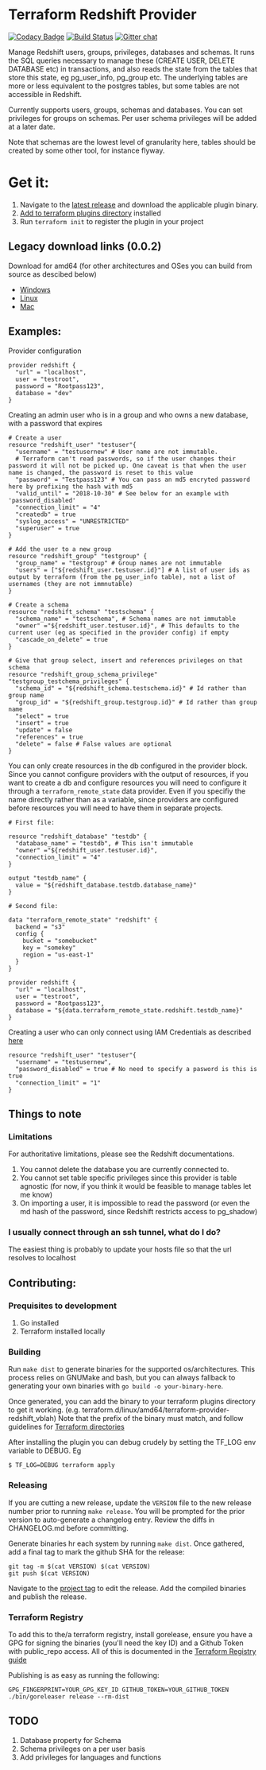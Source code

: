 # Terraform Redshift Provider

[![Codacy Badge](https://api.codacy.com/project/badge/Grade/076b7e35151040f1802b500f218950d1)](https://www.codacy.com/app/frankfarrell/terraform-provider-redshift?utm_source=github.com&amp;utm_medium=referral&amp;utm_content=frankfarrell/terraform-provider-redshift&amp;utm_campaign=Badge_Grade)
[![Build Status](https://travis-ci.org/frankfarrell/terraform-provider-redshift.svg?branch=master)](https://travis-ci.org/frankfarrell/terraform-provider-redshift)
[![Gitter chat](https://badges.gitter.im/gitterHQ/gitter.svg)](https://gitter.im/terraform-redshift-provider)

Manage Redshift users, groups, privileges, databases and schemas. It runs the SQL queries necessary to manage these (CREATE USER, DELETE DATABASE etc)
in transactions, and also reads the state from the tables that store this state, eg pg_user_info, pg_group etc. The underlying tables are more or less equivalent to the postgres tables, 
but some tables are not accessible in Redshift. 

Currently supports users, groups, schemas and databases. You can set privileges for groups on schemas. Per user schema privileges will be added at a later date. 

Note that schemas are the lowest level of granularity here, tables should be created by some other tool, for instance flyway. 

# Get it:

1. Navigate to the [latest release][latest_release] and download the applicable
   plugin binary.
1. [Add to terraform plugins directory][installing_plugin] installed
1. Run `terraform init` to register the plugin in your project


## Legacy download links (0.0.2)

Download for amd64 (for other architectures and OSes you can build from source as descibed below)
* [Windows](https://github.com/frankfarrell/terraform-provider-redshift/raw/cff73548b/dist/windows/amd64/terraform-provider-redshift_v0.0.2_x4.exe)
* [Linux](https://github.com/frankfarrell/terraform-provider-redshift/raw/cff73548b/dist/linux/amd64/terraform-provider-redshift_v0.0.2_x4)
* [Mac](https://github.com/frankfarrell/terraform-provider-redshift/raw/cff73548b/dist/darwin/amd64/terraform-provider-redshift_v0.0.1_x4)

## Examples:

Provider configuration

```
provider redshift {
  "url" = "localhost",
  user = "testroot",
  password = "Rootpass123",
  database = "dev"
}
```

Creating an admin user who is in a group and who owns a new database, with a password that expires
```
# Create a user
resource "redshift_user" "testuser"{
  "username" = "testusernew" # User name are not immutable. 
  # Terraform can't read passwords, so if the user changes their password it will not be picked up. One caveat is that when the user name is changed, the password is reset to this value
  "password" = "Testpass123" # You can pass an md5 encryted password here by prefixing the hash with md5
  "valid_until" = "2018-10-30" # See below for an example with 'password_disabled'
  "connection_limit" = "4"
  "createdb" = true
  "syslog_access" = "UNRESTRICTED"
  "superuser" = true
}

# Add the user to a new group
resource "redshift_group" "testgroup" {
  "group_name" = "testgroup" # Group names are not immutable
  "users" = ["${redshift_user.testuser.id}"] # A list of user ids as output by terraform (from the pg_user_info table), not a list of usernames (they are not immnutable)
}

# Create a schema
resource "redshift_schema" "testschema" {
  "schema_name" = "testschema", # Schema names are not immutable
  "owner" ="${redshift_user.testuser.id}", # This defaults to the current user (eg as specified in the provider config) if empty
  "cascade_on_delete" = true
}

# Give that group select, insert and references privileges on that schema
resource "redshift_group_schema_privilege" "testgroup_testchema_privileges" {
  "schema_id" = "${redshift_schema.testschema.id}" # Id rather than group name
  "group_id" = "${redshift_group.testgroup.id}" # Id rather than group name
  "select" = true
  "insert" = true
  "update" = false
  "references" = true
  "delete" = false # False values are optional
}
```

You can only create resources in the db configured in the provider block. Since you cannot configure providers with 
the output of resources, if you want to create a db and configure resources you will need to configure it through a `terraform_remote_state` data provider. 
Even if you specifiy the name directly rather than as a variable, since providers are configured before resources you will need to have them in separate projects. 

```
# First file:

resource "redshift_database" "testdb" {
  "database_name" = "testdb", # This isn't immutable
  "owner" ="${redshift_user.testuser.id}",
  "connection_limit" = "4"
}

output "testdb_name" {
  value = "${redshift_database.testdb.database_name}"
}

# Second file: 

data "terraform_remote_state" "redshift" {
  backend = "s3"
  config {
    bucket = "somebucket"
    key = "somekey"
    region = "us-east-1"
  }
}

provider redshift {
  "url" = "localhost",
  user = "testroot",
  password = "Rootpass123",
  database = "${data.terraform_remote_state.redshift.testdb_name}"
}

```

Creating a user who can only connect using IAM Credentials as described [here](https://docs.aws.amazon.com/redshift/latest/mgmt/generating-user-credentials.html)

```
resource "redshift_user" "testuser"{
  "username" = "testusernew",
  "password_disabled" = true # No need to specify a pasword is this is true
  "connection_limit" = "1"
}
```

## Things to note
### Limitations
For authoritative limitations, please see the Redshift documentations.
1) You cannot delete the database you are currently connected to.
2) You cannot set table specific privileges since this provider is table agnostic (for now, if you think it would be feasible to manage tables let me know)
3) On importing a user, it is impossible to read the password (or even the md hash of the password, since Redshift restricts access to pg_shadow)

### I usually connect through an ssh tunnel, what do I do?
The easiest thing is probably to update your hosts file so that the url resolves to localhost

## Contributing:

### Prequisites to development
1. Go installed
2. Terraform installed locally

### Building
Run `make dist` to generate binaries for the supported os/architectures. This
process relies on GNUMake and bash, but you can always fallback to generating
your own binaries with `go build -o your-binary-here`.

Once generated, you can add the binary to your terraform plugins directory to
get it working. (e.g.
terraform.d/linux/amd64/terraform-provider-redshift_vblah) Note that the prefix
of the binary must match, and follow guidelines for [Terraform
directories][installing_plugin]

After installing the plugin you can debug crudely by setting the TF_LOG env
variable to DEBUG. Eg

```
$ TF_LOG=DEBUG terraform apply
```

### Releasing
If you are cutting a new release, update the `VERSION` file to the new release
number prior to running `make release`. You will be prompted for the prior
version to auto-generate a changelog entry. Review the diffs in CHANGELOG.md
before committing.

Generate binaries hr each system by running `make dist`. Once gathered,
add a final tag to mark the github SHA for the release:

```
git tag -m $(cat VERSION) $(cat VERSION)
git push $(cat VERSION)
```

Navigate to the [project
tag](https://github.com/frankfarrell/terraform-provider-redshift/tags) to edit
the release.  Add the compiled binaries and publish the release.

### Terraform Registry

To add this to the/a terraform registry, install gorelease, ensure you have a GPG
for signing the binaries (you'll need the key ID) and a Github Token with public_repo
access. All of this is documented in the [Terraform Registry
guide](https://www.terraform.io/docs/registry/providers/publishing.html)

Publishing is as easy as running the following:

```
GPG_FINGERPRINT=YOUR_GPG_KEY_ID GITHUB_TOKEN=YOUR_GITHUB_TOKEN ./bin/goreleaser release --rm-dist
```

## TODO
1. Database property for Schema
2. Schema privileges on a per user basis
3. Add privileges for languages and functions

[installing_plugin]: https://www.terraform.io/docs/extend/how-terraform-works.html#implied-local-mirror-directories

[latest_release]: https://github.com/frankfarrell/terraform-provider-redshift/releases/tag/1.0.0
